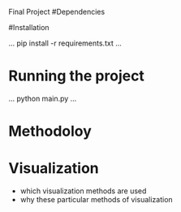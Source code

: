Final Project
#Dependencies



#Installation

...
pip install -r requirements.txt
...



# Running the project

...
python main.py
...

# Methodoloy


# Visualization

- which visualization methods are used
- why these particular methods of visualization
